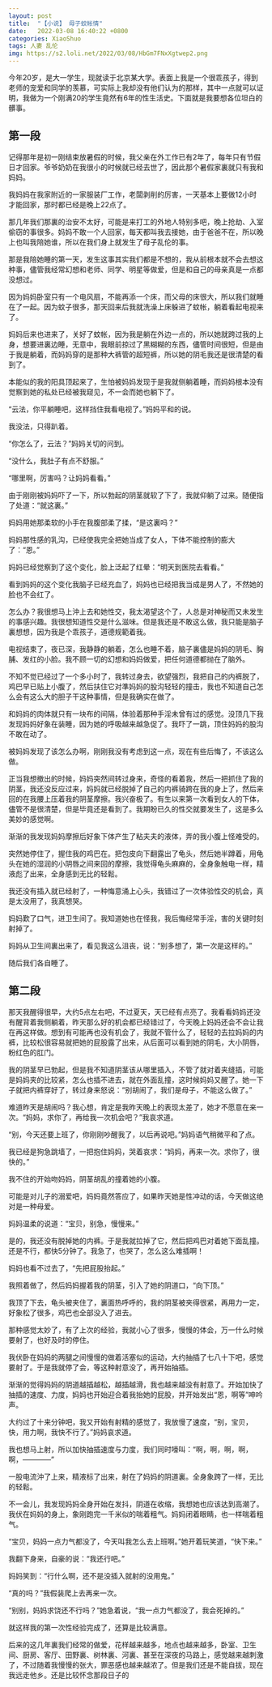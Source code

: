 ```yaml
---
layout: post
title:  "【小说】 母子蚊帐情"
date:   2022-03-08 16:40:22 +0800
categories: XiaoShuo
tags: 人妻 乱伦
img: https://s2.loli.net/2022/03/08/HbGm7FNxXgtwep2.png
---
```

今年20岁，是大一学生，现就读于北京某大学。表面上我是一个很乖孩子，得到老师的宠爱和同学的羡慕，可实际上我却没有他们认为的那样，其中一点就可以证明，我做为一个刚满20的学生竟然有6年的性生活史。下面就是我要想各位坦白的髒事。

## 第一段

记得那年是初一刚结束放暑假的时候，我父亲在外工作已有2年了，每年只有节假日才回家。爷爷奶奶在我很小的时候就已经去世了，因此那个暑假家裏就只有我和妈妈。

我妈妈在我家附近的一家服装厂工作，老闆剥削的厉害，一天基本上要做12小时才能回家，那时都已经是晚上22点了。

那几年我们那裏的治安不太好，可能是来打工的外地人特别多吧，晚上抢劫、入室偷窃的事很多。妈妈不敢一个人回家，每天都叫我去接她，由于爸爸不在，所以晚上也叫我陪她谁，所以在我们身上就发生了母子乱伦的事。

那是我陪她睡的第一天，发生这事其实我们都是不想的，我从前根本就不会去想这种事，儘管我经常幻想和老师、同学、明星等做爱，但是和自己的母亲真是一点都没想过。

因为妈妈卧室只有一个电风扇，不能再添一个床，而父母的床很大，所以我们就睡在了一起。因为蚊子很多，那天回来后我就洗澡上床躲进了蚊帐，躺着看起电视来了。

妈妈后来也进来了，关好了蚊帐，因为我是躺在外边一点的，所以她就跨过我的上身，想要进裏边睡，无意中，我眼前掠过了黑糊糊的东西，儘管时间很短，但是由于我是躺着，而妈妈穿的是那种大裤管的超短裤，所以她的阴毛我还是很清楚的看到了。

本能似的我的阳具顶起来了，生怕被妈妈发现于是我就侧躺着睡，而妈妈根本没有觉察到她的私处已经被我窥见，不一会而她也躺下了。

“云法，你平躺睡吧，这样挡住我看电视了。”妈妈平和的说。

我没法，只得趴着。

“你怎么了，云法？”妈妈关切的问到。

“没什么，我肚子有点不舒服。”

“哪里啊，厉害吗？让妈妈看看。”

由于刚刚被妈妈吓了一下，所以勃起的阴茎就软了下了，我就仰躺了过来。随便指了处道：“就这裏。”

妈妈用她那柔软的小手在我腹部柔了揉，“是这裏吗？”

妈妈那性感的乳沟，已经使我完全把她当成了女人，下体不能控制的膨大了：“恩。”

妈妈已经觉察到了这个变化，脸上泛起了红晕：“明天到医院去看看。”

看到妈妈的这个变化我脑子已经充血了，妈妈也已经把我当成是男人了，不然她的脸也不会红了。

怎么办？我很想马上沖上去和她性交，我太渴望这个了，人总是对神秘而又未发生的事感兴趣。我很想知道性交是什么滋味。但是我还是不敢这么做，我只能是脑子裏想想，因为我是个乖孩子，道德规範着我。

电视结束了，夜已深，我静静的躺着，怎么也睡不着，脑子裏儘是妈妈的阴毛、胸脯、发红的小脸。我不顾一切的幻想和妈妈做爱，把任何道德都抛在了脑外。

不知不觉已经过了一个多小时了，我转过身去，欲望强烈，我把自己的内裤脱了，鸡巴早已贴上小腹了，然后扶住它对準妈妈的股沟轻轻的撞击，我也不知道自己怎么会有这么大的胆子干这种事情，但是我确实在做了。

和妈妈的肉体就只有一块布的间隔，体验着那种手淫未曾有过的感觉。没顶几下我发现妈妈好象在装睡，因为她的呼吸越来越急促了。我吓了一跳，顶住妈妈的股沟不敢在动了。

被妈妈发现了该怎么办啊，刚刚我没有考虑到这一点，现在有些后悔了，不该这么做。

正当我想撤出的时候，妈妈突然间转过身来，奇怪的看着我，然后一把抓住了我的阴茎，我还没反应过来，妈妈就已经脱掉了自己的内裤骑跨在我的身上了，然后来回的在我腰上压着我的阴茎摩擦。我兴奋极了。有生以来第一次看到女人的下体，儘管不是很清楚，但是毕竟还是看到了。我期盼已久的性交就要发生了，这是多么美妙的感觉啊。

渐渐的我发现妈妈摩擦后好象下体产生了粘夫夫的液体，弄的我小腹上怪难受的。

突然她停住了，握住我的鸡巴在。把包皮向下翻露出了龟头，然后她半蹲着，用龟头在她的湿润的小阴唇之间来回的摩擦，我觉得龟头麻麻的，全身象触电一样，精液彪了出来，全身感到无比的轻鬆。

我还没有插入就已经射了，一种悔意涌上心头，我错过了一次体验性交的机会，真是太没用了，我真想哭。

妈妈歎了口气，进卫生间了。我知道她也在怪我，我后悔经常手淫，害的关键时刻射掉了。

妈妈从卫生间裏出来了，看见我这么沮丧，说：“别多想了，第一次是这样的。”

随后我们各自睡了。

## 第二段

那天我醒得很早，大约5点左右吧，不过夏天，天已经有点亮了。我看看妈妈还没有醒背着我侧躺着，昨天那么好的机会都已经错过了，今天晚上妈妈还会不会让我在再这样做。想到有可能再也没有机会了，我就不管什么了，轻轻的去拉妈妈的内裤，比较松很容易就把她的屁股露了出来，从后面可以看到她的阴毛，大小阴唇，粉红色的肛门。

我的阴茎早已勃起，但是我不知道阴茎该从哪里插入，不管了就对着夹缝插，可能是妈妈夹的比较紧，怎么也插不进去，就在外面乱撞，这时候妈妈又醒了。她一下子就把内裤穿好了，转过身来怒说：“别胡闹了，我们是母子，不能这么做了。”

难道昨天是胡闹吗？我心想，肯定是我昨天晚上的表现太差了，她才不愿意在来一次。“妈妈，求你了，再给我一次机会吧？”我哀求道。

“别，今天还要上班了，你刚刚吵醒我了，以后再说吧。”妈妈语气稍微平和了点。

我已经是狗急跳墙了，一把抱住妈妈，哭着哀求：“妈妈，再来一次。求你了，很快的。”

我不住的开始吻妈妈，阴茎胡乱的撞着她的小腹。

可能是对儿子的溺爱吧，妈妈竟然答应了，如果昨天她是性冲动的话，今天做这绝对是一种母爱。

妈妈温柔的说道：“宝贝，别急，慢慢来。”

是的，我还没有脱掉她的内裤。于是我就拉掉了它，然后把鸡巴对着她下面乱撞。还是不行，都快5分钟了。我急了，也哭了，怎么这么难插啊！

妈妈也看不过去了，“先把屁股抬起。”

我照着做了，然后妈妈握着我的阴茎，引入了她的阴道口，“向下顶。”

我顶了下去，龟头被夹住了，裏面热呼呼的，我的阴茎被夹得很紧，再用力一定，好象松了很多，鸡巴也全部没入了进去。

那种感觉太妙了，有了上次的经验，我就小心了很多，慢慢的体会，万一什么时候要射了，也好及时的停住。

我伏卧在妈妈的两腿之间慢慢的做着活塞似的运动，大约抽插了七八十下吧，感觉要射了。于是我就停了会，等这种射意没了，再开始抽插。

渐渐的觉得妈妈的阴道越插越松，越插越滑，我也越来越没有射意了。开始加快了抽插的速度、力度，妈妈也开始迎合着我抬她的屁股，并开始发出“恩，啊等”呻吟声。

大约过了十来分钟吧，我又开始有射精的感觉了，我放慢了速度，“别，宝贝，快，用力啊，我快不行了。”妈妈哀求道。

我也想马上射，所以加快抽插速度与力度，我们同时嚎叫：“啊，啊，啊，啊，啊，————”

一股电流沖了上来，精液标了出来，射在了妈妈的阴道裏。全身象跨了一样，无比的轻鬆。

不一会儿，我发现妈妈全身开始在发抖，阴道在收缩，我想她也应该达到高潮了。我伏在妈妈的身上，象刚跑完一千米似的喘着粗气。妈妈闭着眼睛，也一样喘着粗气。

“宝贝，妈妈一点力气都没了，今天叫我怎么去上班啊。”她开着玩笑道，“快下来。”

我翻下身来，自豪的说：“我还行吧。”

妈妈笑到：“行什么啊，还不是没插入就射的没用鬼。”

“真的吗？”我假装爬上去再来一次。

“别别，妈妈求饶还不行吗？”她急着说，“我一点力气都没了，我会死掉的。”

就这样我的第一次性经验完成了，还算是比较满意。

后来的这几年裏我们经常的做爱，花样越来越多，地点也越来越多，卧室、卫生间、厨房、客厅、田野裏、树林裏、河裏、甚至在深夜的马路上，感觉越来越刺激了，不过随着我慢慢的张大，罪恶感也越来越浓了。但是我们还是不能自拔，现在我远走他乡。还是比较怀念那段日子的
